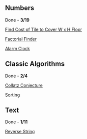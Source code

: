 Numbers
-----------------

Done - **3/19**

[Find Cost of Tile to Cover W x H Floor](https://github.com/JoaoGFarias/Projects/blob/master/Python/Numbers/TileCost.py)

[Factorial Finder](https://github.com/JoaoGFarias/Projects/blob/master/Python/Numbers/FactorialFinder.py)

[Alarm Clock](https://github.com/JoaoGFarias/Projects/blob/master/Python/Numbers/AlarmClock/AlarmClock.py)

Classic Algorithms
-----------------

Done - **2/4**

[Collatz Conjecture](https://github.com/JoaoGFarias/Projects/blob/master/Python/Classic%20Algorithms/CollatzConjecture.py)

[Sorting](https://github.com/JoaoGFarias/Projects/blob/master/Python/Classic%20Algorithms/Sorting.py)

Text
-----------------

Done - **1/11**

[Reverse String](https://github.com/JoaoGFarias/Projects/blob/master/Python/Text/ReverseString.py)